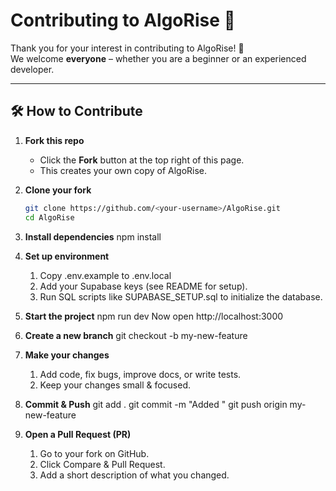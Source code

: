 # Contributing to AlgoRise 🎉

Thank you for your interest in contributing to AlgoRise! 🚀  
We welcome **everyone** – whether you are a beginner or an experienced developer.

---

## 🛠️ How to Contribute

1. **Fork this repo**
   - Click the **Fork** button at the top right of this page.
   - This creates your own copy of AlgoRise.

2. **Clone your fork**

   ```bash
   git clone https://github.com/<your-username>/AlgoRise.git
   cd AlgoRise

   ```

3. **Install dependencies**
   npm install

4. **Set up environment**
   1. Copy .env.example to .env.local
   2. Add your Supabase keys (see README for setup).
   3. Run SQL scripts like SUPABASE_SETUP.sql to initialize the database.

5. **Start the project**
   npm run dev
   Now open http://localhost:3000

6. **Create a new branch**
   git checkout -b my-new-feature

7. **Make your changes**
   1. Add code, fix bugs, improve docs, or write tests.
   2. Keep your changes small & focused.

8. **Commit & Push**
   git add .
   git commit -m "Added <your change here>"
   git push origin my-new-feature

9. **Open a Pull Request (PR)**
   1. Go to your fork on GitHub.
   2. Click Compare & Pull Request.
   3. Add a short description of what you changed.
